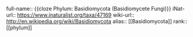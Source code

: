 

full-name:: {{cloze Phylum: Basidiomycota (Basidiomycete Fungi)}}
iNat-url:: https://www.inaturalist.org/taxa/47169
wiki-url:: http://en.wikipedia.org/wiki/Basidiomycota
alias:: [[Basidiomycota]]
rank:: [[phylum]]